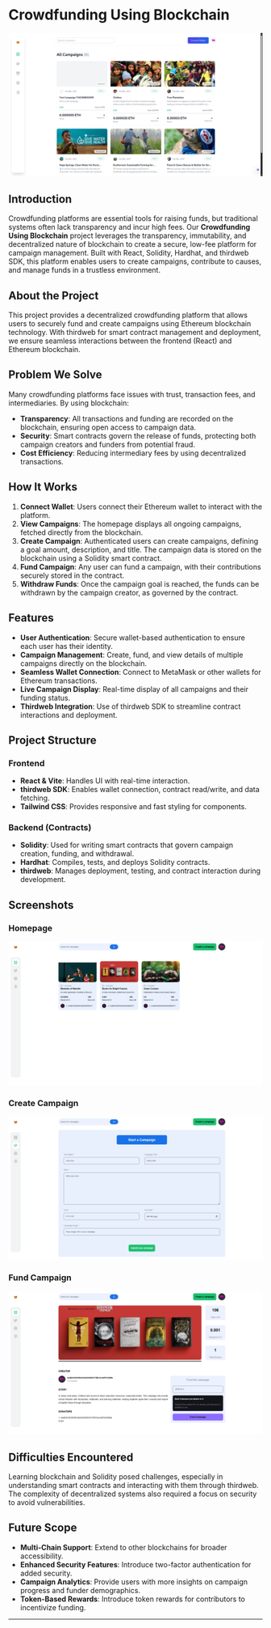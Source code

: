 # Crowdfunding Using Blockchain

![Crowdfunding Project Screenshot](/assets/Screenshot%20From%202025-04-05%2014-25-40.png)

## Introduction
Crowdfunding platforms are essential tools for raising funds, but traditional systems often lack transparency and incur high fees. Our **Crowdfunding Using Blockchain** project leverages the transparency, immutability, and decentralized nature of blockchain to create a secure, low-fee platform for campaign management. Built with React, Solidity, Hardhat, and thirdweb SDK, this platform enables users to create campaigns, contribute to causes, and manage funds in a trustless environment.

## About the Project
This project provides a decentralized crowdfunding platform that allows users to securely fund and create campaigns using Ethereum blockchain technology. With thirdweb for smart contract management and deployment, we ensure seamless interactions between the frontend (React) and Ethereum blockchain.

## Problem We Solve
Many crowdfunding platforms face issues with trust, transaction fees, and intermediaries. By using blockchain:
- **Transparency**: All transactions and funding are recorded on the blockchain, ensuring open access to campaign data.
- **Security**: Smart contracts govern the release of funds, protecting both campaign creators and funders from potential fraud.
- **Cost Efficiency**: Reducing intermediary fees by using decentralized transactions.

## How It Works
1. **Connect Wallet**: Users connect their Ethereum wallet to interact with the platform.
2. **View Campaigns**: The homepage displays all ongoing campaigns, fetched directly from the blockchain.
3. **Create Campaign**: Authenticated users can create campaigns, defining a goal amount, description, and title. The campaign data is stored on the blockchain using a Solidity smart contract.
4. **Fund Campaign**: Any user can fund a campaign, with their contributions securely stored in the contract.
5. **Withdraw Funds**: Once the campaign goal is reached, the funds can be withdrawn by the campaign creator, as governed by the contract.

## Features
- **User Authentication**: Secure wallet-based authentication to ensure each user has their identity.
- **Campaign Management**: Create, fund, and view details of multiple campaigns directly on the blockchain.
- **Seamless Wallet Connection**: Connect to MetaMask or other wallets for Ethereum transactions.
- **Live Campaign Display**: Real-time display of all campaigns and their funding status.
- **Thirdweb Integration**: Use of thirdweb SDK to streamline contract interactions and deployment.

## Project Structure
### Frontend
- **React & Vite**: Handles UI with real-time interaction.
- **thirdweb SDK**: Enables wallet connection, contract read/write, and data fetching.
- **Tailwind CSS**: Provides responsive and fast styling for components.

### Backend (Contracts)
- **Solidity**: Used for writing smart contracts that govern campaign creation, funding, and withdrawal.
- **Hardhat**: Compiles, tests, and deploys Solidity contracts.
- **thirdweb**: Manages deployment, testing, and contract interaction during development.

## Screenshots
### Homepage
![Homepage](/assets/Screenshot%20(172).png)

### Create Campaign
![Create Campaign](/assets/Screenshot%20(171).png)

### Fund Campaign
![Fund Campaign](/assets/Screenshot%20(170).png)

## Difficulties Encountered
Learning blockchain and Solidity posed challenges, especially in understanding smart contracts and interacting with them through thirdweb. The complexity of decentralized systems also required a focus on security to avoid vulnerabilities.

## Future Scope
- **Multi-Chain Support**: Extend to other blockchains for broader accessibility.
- **Enhanced Security Features**: Introduce two-factor authentication for added security.
- **Campaign Analytics**: Provide users with more insights on campaign progress and funder demographics.
- **Token-Based Rewards**: Introduce token rewards for contributors to incentivize funding.

---


